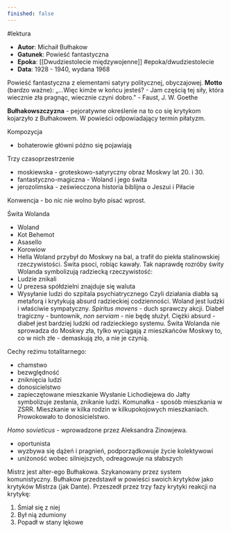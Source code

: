 ```yaml
---
finished: false
---
```

#lektura 
- **Autor**: Michaił Bułhakow
- **Gatunek**: Powieść fantastyczna
- **Epoka**: [[Dwudziestolecie międzywojenne]] #epoka/dwudziestolecie 
- **Data**: 1928 - 1940, wydana 1968

Powieść fantastyczna z elementami satyry politycznej, obyczajowej.
**Motto** (bardzo ważne):
„...Więc kimże w końcu jesteś?
\- Jam częścią tej siły, która wiecznie zła pragnąc, wiecznie czyni dobro." - Faust, J. W. Goethe

**Bułhakowszczyzna** - pejoratywne określenie na to co się krytykom kojarzyło z Bułhakowem. W powieści odpowiadający termin piłatyzm.

Kompozycja 
- bohaterowie główni późno się pojawiają

Trzy czasoprzestrzenie
- moskiewska - groteskowo-satyryczny obraz Moskwy lat 20. i 30.
- fantastyczno-magiczna - Woland i jego świta
- jerozolimska - zeświecczona historia biblijna o Jeszui i Piłacie

Konwencja - bo nic nie wolno było pisać wprost. 

Świta Wolanda
- Woland
- Kot Behemot
- Asasello
- Korowiow
- Hella
Woland przybył do Moskwy na bal, a trafił do piekła stalinowskiej rzeczywistości. Świta psoci, robiąc kawały. Tak naprawdę rozróby świty Wolanda symbolizują radziecką rzeczywistość:
- Ludzie znikali
- U prezesa spółdzielni znajduje się waluta
- Wysyłanie ludzi do szpitala psychiatrycznego
Czyli działania diabła są metaforą i krytykują absurd radzieckiej codzienności. 
Woland jest ludzki i właściwie sympatyczny. *Spiritus movens* - duch sprawczy akcji. Diabeł tragiczny - buntownik, *non serviam* - nie będę służył. Ciężki absurd - diabeł jest bardziej ludzki od radzieckiego systemu.
Świta Wolanda nie sprowadza do Moskwy zła, tylko wyciągają z mieszkańców Moskwy to, co w nich złe - demaskują zło, a nie je czynią.

Cechy reżimu totalitarnego:
- chamstwo
- bezwględność
- zniknięcia ludzi
- donosicielstwo
- zapieczętowane mieszkanie
Wysłanie Lichodiejewa do Jałty symbolizuje zesłania, znikanie ludzi.
Komunałka - sposób mieszkania w ZSRR. Mieszkanie w kilka rodzin w kilkupokojowych mieszkaniach. Prowokowało to donosicielstwo. 

*Homo sovieticus* - wprowadzone przez Aleksandra Zinowjewa. 
- oportunista
- wyzbywa się dążeń i pragnień, podporządkowuje życie kolektywowi
- uniżoność wobec silniejszych, odreagowuje na słabszych

Mistrz jest alter-ego Bułhakowa. Szykanowany przez system komunistyczny. Bułhakow przedstawił w powieści swoich krytyków jako krytyków Mistrza (jak Dante). Przeszedł przez trzy fazy krytyki reakcji na krytykę:
1. Śmiał się z niej
2. Był nią zdumiony
3. Popadł w stany lękowe